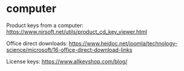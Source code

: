 # computer

Product keys from a computer: https://www.nirsoft.net/utils/product_cd_key_viewer.html

Office direct downloads: https://www.heidoc.net/joomla/technology-science/microsoft/16-office-direct-download-links

License keys: https://www.allkeyshop.com/blog/
